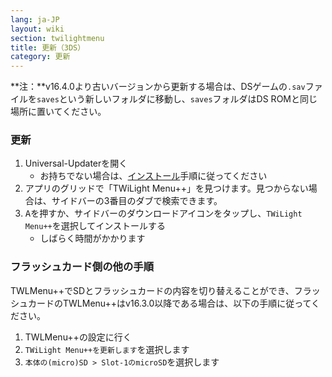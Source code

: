 ```yaml
---
lang: ja-JP
layout: wiki
section: twilightmenu
title: 更新（3DS）
category: 更新
---
```


**注：**v16.4.0より古いバージョンから更新する場合は、DSゲームの`.sav`ファイルを`saves`という新しいフォルダに移動し、`saves`フォルダはDS ROMと同じ場所に置いてください。

### 更新
1. Universal-Updaterを開く
   - お持ちでない場合は、[インストール](installing-3ds)手順に従ってください
1. アプリのグリッドで「TWiLight Menu++」を見つけます。見つからない場合は、サイドバーの3番目のダブで検索できます。
1. <kbd class="face">A</kbd>を押すか、サイドバーのダウンロードアイコンをタップし、`TWiLight Menu++`を選択してインストールする
   - しばらく時間がかかります

### フラッシュカード側の他の手順

TWLMenu++でSDとフラッシュカードの内容を切り替えることができ、フラッシュカードのTWLMenu++はv16.3.0以降である場合は、以下の手順に従ってください。

1. TWLMenu++の設定に行く
1. `TWiLight Menu++を更新します`を選択します
1. `本体の(micro)SD > Slot-1のmicroSD`を選択します
